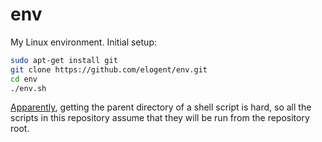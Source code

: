 # env

My Linux environment. Initial setup:

```sh
sudo apt-get install git
git clone https://github.com/elogent/env.git
cd env
./env.sh
```

[Apparently](http://stackoverflow.com/q/59895/5044950), getting the parent
directory of a shell script is hard, so all the scripts in this repository
assume that they will be run from the repository root.
